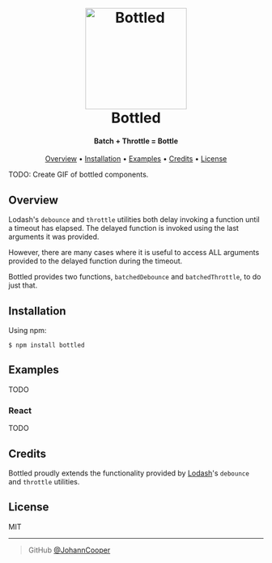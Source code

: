 <h1 align="center">
  <br>
  <a href="https://www.github.com/JohannCooper"><img src="https://em-content.zobj.net/source/google/412/bottle-with-popping-cork_1f37e.png" alt="Bottled" width="200"></a>
  <br>
  Bottled
  <br>
</h1>

<h4 align="center">Batch + Throttle = Bottle</h4>

<p align="center">
  <a href="#overview">Overview</a> •
  <a href="#installation">Installation</a> •
  <a href="#examples">Examples</a> •
  <a href="#credits">Credits</a> •
  <a href="#license">License</a>
</p>

TODO: Create GIF of bottled components.

## Overview

Lodash's `debounce` and `throttle` utilities both delay invoking a function
until a timeout has elapsed. The delayed function is invoked using the last
arguments it was provided.

However, there are many cases where it is useful to access ALL arguments
provided to the delayed function during the timeout.

Bottled provides two functions, `batchedDebounce` and `batchedThrottle`, to do
just that.

## Installation

Using npm:

```shell
$ npm install bottled
```

## Examples

TODO

### React

TODO

## Credits

Bottled proudly extends the functionality provided by
[Lodash](https://lodash.com/)'s `debounce` and `throttle` utilities.

## License

MIT

---

> GitHub [@JohannCooper](https://github.com/JohannCooper/)
